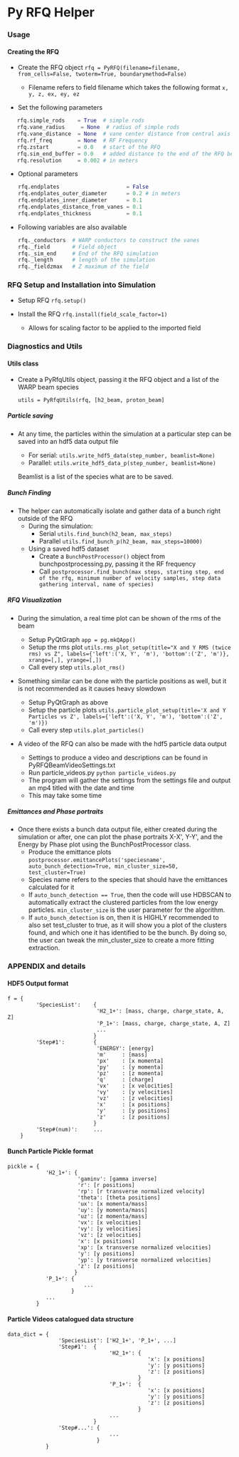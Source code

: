 # Py RFQ Helper

### Usage

#### Creating the RFQ

* Create the RFQ object
    `rfq = PyRFQ(filename=filename, from_cells=False, twoterm=True, boundarymethod=False)`
  * Filename refers to field filename which takes the following format
    `x, y, z, ex, ey, ez`

* Set the following parameters
```python
   rfq.simple_rods    = True  # simple rods
   rfq.vane_radius     = None  # radius of simple rods
   rfq.vane_distance  = None  # vane center distance from central axis
   rfq.rf_freq        = None  # RF Frequency
   rfq.zstart         = 0.0   # start of the RFQ
   rfq.sim_end_buffer = 0.0   # added distance to the end of the RFQ beyond vanes
   rfq.resolution     = 0.002 # in meters
```
  * Optional parameters
     ```python
     rfq.endplates                     = False
     rfq.endplates_outer_diameter      = 0.2 # in meters
     rfq.endplates_inner_diameter      = 0.1 
     rfq.endplates_distance_from_vanes = 0.1
     rfq.endplates_thickness           = 0.1
     ```
* Following variables are also available 
   ```python 
   rfq._conductors  # WARP conductors to construct the vanes
   rfq._field       # Field object
   rfq._sim_end     # End of the RFQ simulation
   rfq._length      # length of the simulation
   rfq._fieldzmax   # Z maximum of the field
   ```

### RFQ Setup and Installation into Simulation

* Setup RFQ
  `rfq.setup()`

* Install the RFQ
  `rfq.install(field_scale_factor=1)`

  * Allows for scaling factor to be applied to the imported field

### Diagnostics and Utils

#### Utils class
* Create a PyRfqUtils object, passing it the RFQ object and a list of the WARP beam species

  `utils = PyRfqUtils(rfq, [h2_beam, proton_beam]` 

##### Particle saving
* At any time, the particles within the simulation at a particular step can be saved into an hdf5 data output file
  * For serial:
    `utils.write_hdf5_data(step_number, beamlist=None)`
  * Parallel:
    `utils.write_hdf5_data_p(step_number, beamlist=None)`

  Beamlist is a list of the species what are to be saved.


##### Bunch Finding
* The helper can automatically isolate and gather data of a bunch right outside of the RFQ
  * During the simulation:
    * Serial
      `utils.find_bunch(h2_beam, max_steps)`
    * Parallel
      `utils.find_bunch_p(h2_beam, max_steps=10000)`
  * Using a saved hdf5 dataset
    * Create a `BunchPostProcessor()` object from bunchpostprocessing.py, passing it the RF frequency
    * Call
      `postprocessor.find_bunch(max steps, starting step, end of the rfq, minimum number of velocity samples, step data gathering interval, name of species)`

##### RFQ Visualization
* During the simulation, a real time plot can be shown of the rms of the beam 
  * Setup PyQtGraph
    `app = pg.mkQApp()`
  * Setup the rms plot
    `utils.rms_plot_setup(title="X and Y RMS (twice rms) vs Z", labels={'left':('X, Y', 'm'), 'bottom':('Z', 'm')}, xrange=[,], yrange=[,])`
  * Call every step
    `utils.plot_rms()`
* Something similar can be done with the particle positions as well, but it is not recommended as it causes heavy slowdown
  * Setup PyQtGraph as above
  * Setup the particle plots
    `utils.particle_plot_setup(title='X and Y Particles vs Z', labels={'left':('X, Y', 'm'), 'bottom':('Z', 'm')})`
  * Call every step
    `utils.plot_particles()`

* A video of the RFQ can also be made with the hdf5 particle data output
  * Settings to produce a video and descriptions can be found in PyRFQBeamVideoSettings.txt
  * Run particle_videos.py
    `python particle_videos.py`
  * The program will gather the settings from the settings file and output an mp4 titled with the date and time
  * This may take some time


##### Emittances and Phase portraits

* Once there exists a bunch data output file, either created during the simulation or after, one can plot the phase portraits X-X', Y-Y', and the Energy by Phase plot using the BunchPostProcessor class.
  * Produce the emittance plots
    `postprocessor.emittancePlots('speciesname', auto_bunch_detection=True, min_cluster_size=50, test_cluster=True)`
  * Species name refers to the species that should have the emittances calculated for it
  * If `auto_bunch_detection == True`, then the code will use HDBSCAN to automatically extract the clustered particles from the low energy particles. `min_cluster_size` is the user parameter for the algorithm. 
  * If `auto_bunch_detection` is on, then it is HIGHLY recommended to also set test_cluster to true, as it will show you a plot of the clusters found, and which one it has identified to be the bunch. By doing so, the user can tweak the min_cluster_size to create a more fitting extraction.

### APPENDIX and details

#### HDF5 Output format
~~~text
f = {    
         'SpeciesList':    {
                            'H2_1+': [mass, charge, charge_state, A, Z]
                            'P_1+': [mass, charge, charge_state, A, Z]
                            ...
                           }            
         'Step#1':         {
                            'ENERGY': [energy]
                            'm'     : [mass]
                            'px'    : [x momenta]
                            'py'    : [y momenta]
                            'pz'    : [z momenta]
                            'q'     : [charge]
                            'vx'    : [x velocities]
                            'vy'    : [y velocities]
                            'vz'    : [z velocities]
                            'x'     : [x positions]
                            'y'     : [y positions]
                            'z'     : [z positions]
                           }   
         'Step#(num)':     ...
    }
~~~

#### Bunch Particle Pickle format
~~~text
pickle = {
            'H2_1+': {
                      'gaminv': [gamma inverse]
                      'r': [r positions]
                      'rp': [r transverse normalized velocity]
                      'theta': [theta positions]
                      'ux': [x momenta/mass]
                      'uy': [y momenta/mass]
                      'uz': [z momenta/mass]
                      'vx': [x velocities]
                      'vy': [y velocities]
                      'vz': [z velocities]
                      'x': [x positions] 
                      'xp': [x transverse normalized velocities]
                      'y': [y positions]
                      'yp': [y transverse normalized velocities]
                      'z': [z positions]
                     }
            'P_1+': {
                        ...
                    }
            ...
         }
~~~

#### Particle Videos catalogued data structure
~~~test
data_dict = {
                'SpeciesList': ['H2_1+', 'P_1+', ...]
                'Step#1':  {
                                'H2_1+': {
                                            'x': [x positions]
                                            'y': [y positions]
                                            'z': [z positions]
                                         }
                                'P_1+':  {
                                            'x': [x positions]
                                            'y': [y positions]
                                            'z': [z positions]
                                         }
                                ...
                           }
                'Step#...': {
                                ...
                            }
            }
~~~